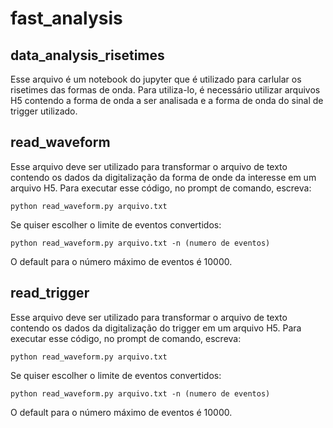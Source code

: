 # fast_analysis

## data_analysis_risetimes
Esse arquivo é um notebook do jupyter que é utilizado para carlular os risetimes das formas de onda. Para utiliza-lo, é necessário utilizar arquivos H5 contendo a forma de onda a ser analisada e a forma de onda do sinal de trigger utilizado. 

## read_waveform
Esse arquivo deve ser utilizado para transformar o arquivo de texto contendo os dados da digitalização da forma de onde da interesse em um arquivo H5.
Para executar esse código, no prompt de comando, escreva:
```
python read_waveform.py arquivo.txt
```
Se quiser escolher o limite de eventos convertidos:
```
python read_waveform.py arquivo.txt -n (numero de eventos)
```
O default para o número máximo de eventos é 10000.

## read_trigger
Esse arquivo deve ser utilizado para transformar o arquivo de texto contendo os dados da digitalização do trigger em um arquivo H5.
Para executar esse código, no prompt de comando, escreva:
```
python read_waveform.py arquivo.txt
```
Se quiser escolher o limite de eventos convertidos:
```
python read_waveform.py arquivo.txt -n (numero de eventos)
```
O default para o número máximo de eventos é 10000.
